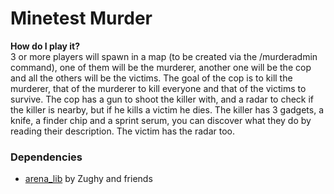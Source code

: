 # Minetest Murder

**How do I play it?** <br>
3 or more players will spawn in a map (to be created via the /murderadmin command), one of them will be the murderer, another one will be the cop and all the others 
will be the victims. The goal of the cop is to kill the murderer, that of the murderer to kill everyone and that of the victims to survive.
The cop has a gun to shoot the killer with, and a radar to check if the killer is nearby, but if he kills a victim he dies.
The killer has 3 gadgets, a knife, a finder chip and a sprint serum, you can discover what they do by reading their description.
The victim has the radar too.

### Dependencies
* [arena_lib](https://gitlab.com/zughy-friends-minetest/arena_lib/) by Zughy and friends
